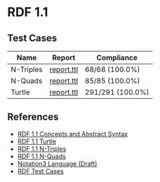 # RDF 1.1

## Test Cases

| Name      | Report                                             | Compliance       |    
|-----------|----------------------------------------------------|------------------|
| N-Triples | [report.ttl](./ntriples/testdata/suite/report.ttl) | 68/68 (100.0%)   | 
| N-Quads   | [report.ttl](./nquads/testdata/suite/report.ttl)   | 85/85 (100.0%)   | 
| Turtle    | [report.ttl](./turtle/testdata/suite/report.ttl)   | 291/291 (100.0%) |  

## References

- [RDF 1.1 Concepts and Abstract Syntax](https://www.w3.org/TR/2014/REC-rdf11-concepts-20140225/)
- [RDF 1.1 Turtle](https://www.w3.org/TR/2014/REC-turtle-20140225/)
- [RDF 1.1 N-Triples](https://www.w3.org/TR/2014/REC-n-triples-20140225/)
- [RDF 1.1 N-Quads](https://www.w3.org/TR/2014/REC-n-quads-20140225/)
- [Notation3 Language (Draft)](https://w3c.github.io/N3/reports/20230703/)
- [RDF Test Cases](https://www.w3.org/TR/2014/NOTE-rdf11-testcases-20140225/)
